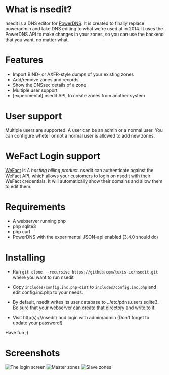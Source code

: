 What is nsedit?
===============

nsedit is a DNS editor for [PowerDNS](https://www.powerdns.com/). It is created
to finally replace poweradmin and take DNS editing to what we're used at in
2014. It uses the PowerDNS API to make changes in your zones, so you can use
the backend that you want, no matter what.

Features
========
* Import BIND- or AXFR-style dumps of your existing zones
* Add/remove zones and records
* Show the DNSsec details of a zone
* Multiple user support 
* [experimental] nsedit API, to create zones from another system

User support
============
Multiple users are supported. A user can be an admin or a normal user. You can
configure wheter or not a normal user is allowed to add new zones.

WeFact Login support
====================
[WeFact](https://www.wefact.com/wefact-hosting/) is _A hosting billing
product_. nsedit can authenticate against the WeFact API, which allows your
customers to login on nsedit with their WeFact credentials. It will
automatically show their domains and allow them to edit them.

Requirements
============
* A webserver running php
* php sqlite3
* php curl
* PowerDNS with the experimental JSON-api enabled (3.4.0 should do)

Installing
==========

* Run 
```git clone --recursive https://github.com/tuxis-ie/nsedit.git```
where you want to run nsedit

* Copy ```includes/config.inc.php-dist``` to ```includes/config.inc.php``` and edit config.inc.php to your needs.

* By default, nsedit writes its user database to ../etc/pdns.users.sqlite3. Be sure that your webserver can create that directory and write to it

* Visit http(s)://<url>/nsedit/ and login with admin/admin (Don't forget to update your password!)

Have fun ;)

Screenshots
===========

![The login screen](screenshots/login.png)
![Master zones](screenshots/master-import-zones.png)
![Slave zones](screenshots/slavezones.png)


